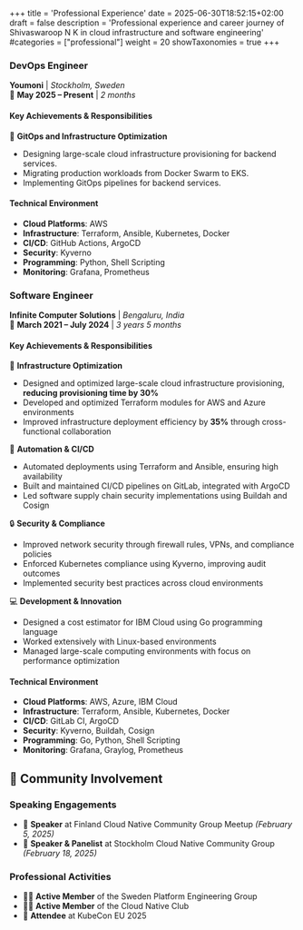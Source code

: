 +++
title = 'Professional Experience'
date = 2025-06-30T18:52:15+02:00
draft = false
description = 'Professional experience and career journey of Shivaswaroop N K in cloud infrastructure and software engineering'
#categories = ["professional"]
weight = 20
showTaxonomies = true
+++
### DevOps Engineer
**Youmoni** | *Stockholm, Sweden*  
📅 **May 2025 – Present** | *2 months*

#### Key Achievements & Responsibilities

🚀 **GitOps and Infrastructure Optimization**
- Designing large-scale cloud infrastructure provisioning for backend services.
- Migrating production workloads from Docker Swarm to EKS.
- Implementing GitOps pipelines for backend services.

#### Technical Environment
- **Cloud Platforms**: AWS
- **Infrastructure**: Terraform, Ansible, Kubernetes, Docker
- **CI/CD**: GitHub Actions, ArgoCD
- **Security**: Kyverno
- **Programming**: Python, Shell Scripting
- **Monitoring**: Grafana, Prometheus

### Software Engineer
**Infinite Computer Solutions** | *Bengaluru, India*  
📅 **March 2021 – July 2024** | *3 years 5 months*

#### Key Achievements & Responsibilities

🚀 **Infrastructure Optimization**
- Designed and optimized large-scale cloud infrastructure provisioning, **reducing provisioning time by 30%**
- Developed and optimized Terraform modules for AWS and Azure environments
- Improved infrastructure deployment efficiency by **35%** through cross-functional collaboration

🔧 **Automation & CI/CD**
- Automated deployments using Terraform and Ansible, ensuring high availability
- Built and maintained CI/CD pipelines on GitLab, integrated with ArgoCD
- Led software supply chain security implementations using Buildah and Cosign

🔒 **Security & Compliance**
- Improved network security through firewall rules, VPNs, and compliance policies
- Enforced Kubernetes compliance using Kyverno, improving audit outcomes
- Implemented security best practices across cloud environments

💻 **Development & Innovation**
- Designed a cost estimator for IBM Cloud using Go programming language
- Worked extensively with Linux-based environments
- Managed large-scale computing environments with focus on performance optimization

#### Technical Environment
- **Cloud Platforms**: AWS, Azure, IBM Cloud
- **Infrastructure**: Terraform, Ansible, Kubernetes, Docker
- **CI/CD**: GitLab CI, ArgoCD
- **Security**: Kyverno, Buildah, Cosign
- **Programming**: Go, Python, Shell Scripting
- **Monitoring**: Grafana, Graylog, Prometheus


## 🌟 Community Involvement

### Speaking Engagements
- 🎤 **Speaker** at Finland Cloud Native Community Group Meetup *(February 5, 2025)*
- 🎤 **Speaker & Panelist** at Stockholm Cloud Native Community Group *(February 18, 2025)*

### Professional Activities
- 🧑‍💻 **Active Member** of the Sweden Platform Engineering Group
- 🧑‍💻 **Active Member** of the Cloud Native Club
- 🎫 **Attendee** at KubeCon EU 2025



